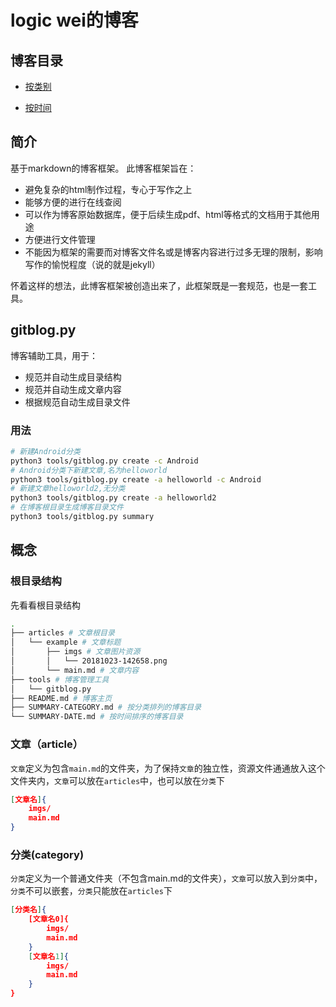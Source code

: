 ﻿# logic wei的博客

## 博客目录

- [按类别](./SUMMARY-CATEGORY.md)

- [按时间](./SUMMARY-DATE.md)

## 简介

基于markdown的博客框架。
此博客框架旨在：

- 避免复杂的html制作过程，专心于写作之上
- 能够方便的进行在线查阅
- 可以作为博客原始数据库，便于后续生成pdf、html等格式的文档用于其他用途
- 方便进行文件管理
- 不能因为框架的需要而对博客文件名或是博客内容进行过多无理的限制，影响写作的愉悦程度（说的就是jekyll）

怀着这样的想法，此博客框架被创造出来了，此框架既是一套规范，也是一套工具。

## gitblog.py

博客辅助工具，用于：

- 规范并自动生成目录结构
- 规范并自动生成文章内容
- 根据规范自动生成目录文件 

### 用法

```bash
# 新建Android分类
python3 tools/gitblog.py create -c Android
# Android分类下新建文章,名为helloworld
python3 tools/gitblog.py create -a helloworld -c Android
# 新建文章helloworld2,无分类
python3 tools/gitblog.py create -a helloworld2
# 在博客根目录生成博客目录文件
python3 tools/gitblog.py summary
```

## 概念

### 根目录结构

先看看根目录结构

```bash
.
├── articles # 文章根目录
│   └── example # 文章标题
│       ├── imgs # 文章图片资源
│       │   └── 20181023-142658.png
│       └── main.md # 文章内容
├── tools # 博客管理工具
│   └── gitblog.py
├── README.md # 博客主页
├── SUMMARY-CATEGORY.md # 按分类排列的博客目录
└── SUMMARY-DATE.md # 按时间排序的博客目录
```

### 文章（article）

`文章`定义为包含`main.md`的文件夹，为了保持`文章`的独立性，资源文件通通放入这个文件夹内，`文章`可以放在`articles`中，也可以放在`分类`下

```json
[文章名]{
    imgs/
    main.md
}
```

### 分类(category)

`分类`定义为一个普通文件夹（不包含main.md的文件夹），`文章`可以放入到`分类`中，`分类`不可以嵌套，`分类`只能放在`articles`下

```json
[分类名]{
    [文章名0]{
        imgs/
        main.md
    }
    [文章名1]{
        imgs/
        main.md
    }
}
```
